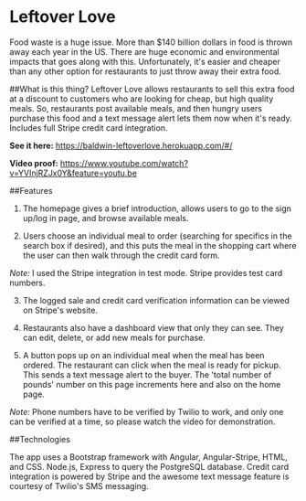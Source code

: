 # Leftover Love

Food waste is a huge issue. More than $140 billion dollars in food is thrown away each year in the US. There are huge economic and environmental impacts that goes along with this. Unfortunately, it's easier and cheaper than any other option for restaurants to just throw away their extra food.

##What is this thing?
Leftover Love allows restaurants to sell this extra food at a discount to customers who are looking for cheap, but high quality meals. So, restaurants post available meals, and then hungry users purchase this food and a text message alert lets them now when it's ready. Includes full Stripe credit card integration.

**See it here:** https://baldwin-leftoverlove.herokuapp.com/#/

**Video proof:** https://www.youtube.com/watch?v=YVInjRZJx0Y&feature=youtu.be

##Features
1. The homepage gives a brief introduction, allows users to go to the sign up/log in page, and browse available meals.

2. Users choose an individual meal to order (searching for specifics in the search box if desired), and this puts the meal in the shopping cart where the user can then walk through the credit card form.

*Note:* I used the Stripe integration in test mode. Stripe provides test card numbers.

3. The logged sale and credit card verification information can be viewed on Stripe's website.

4. Restaurants also have a dashboard view that only they can see. They can edit, delete, or add new meals for purchase.

5. A button pops up on an individual meal when the meal has been ordered. The restaurant can click when the meal is ready for pickup. This sends a text message alert to the buyer. The 'total number of pounds' number on this page increments here and also on the home page.

*Note:* Phone numbers have to be verified by Twilio to work, and only one can be verified at a time, so please watch the video for demonstration.

##Technologies

The app uses a Bootstrap framework with Angular, Angular-Stripe, HTML, and CSS. Node.js, Express to query the PostgreSQL database. Credit card integration is powered by Stripe and the awesome text message feature is courtesy of Twilio's SMS messaging.
